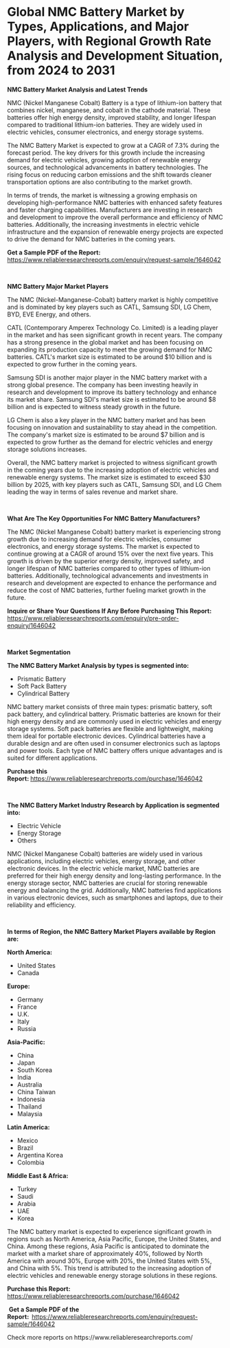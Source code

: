 <p><h1>Global NMC Battery Market by Types, Applications, and Major Players, with Regional Growth Rate Analysis and Development Situation, from 2024 to 2031</h1></p><p><strong>NMC Battery Market Analysis and Latest Trends</strong></p>
<p><p>NMC (Nickel Manganese Cobalt) Battery is a type of lithium-ion battery that combines nickel, manganese, and cobalt in the cathode material. These batteries offer high energy density, improved stability, and longer lifespan compared to traditional lithium-ion batteries. They are widely used in electric vehicles, consumer electronics, and energy storage systems.</p><p>The NMC Battery Market is expected to grow at a CAGR of 7.3% during the forecast period. The key drivers for this growth include the increasing demand for electric vehicles, growing adoption of renewable energy sources, and technological advancements in battery technologies. The rising focus on reducing carbon emissions and the shift towards cleaner transportation options are also contributing to the market growth.</p><p>In terms of trends, the market is witnessing a growing emphasis on developing high-performance NMC batteries with enhanced safety features and faster charging capabilities. Manufacturers are investing in research and development to improve the overall performance and efficiency of NMC batteries. Additionally, the increasing investments in electric vehicle infrastructure and the expansion of renewable energy projects are expected to drive the demand for NMC batteries in the coming years.</p></p>
<p><strong>Get a Sample PDF of the Report:&nbsp;</strong> <a href="https://www.reliableresearchreports.com/enquiry/request-sample/1646042">https://www.reliableresearchreports.com/enquiry/request-sample/1646042</a></p>
<p>&nbsp;</p>
<p><strong>NMC Battery Major Market Players</strong></p>
<p><p>The NMC (Nickel-Manganese-Cobalt) battery market is highly competitive and is dominated by key players such as CATL, Samsung SDI, LG Chem, BYD, EVE Energy, and others. </p><p>CATL (Contemporary Amperex Technology Co. Limited) is a leading player in the market and has seen significant growth in recent years. The company has a strong presence in the global market and has been focusing on expanding its production capacity to meet the growing demand for NMC batteries. CATL's market size is estimated to be around $10 billion and is expected to grow further in the coming years.</p><p>Samsung SDI is another major player in the NMC battery market with a strong global presence. The company has been investing heavily in research and development to improve its battery technology and enhance its market share. Samsung SDI's market size is estimated to be around $8 billion and is expected to witness steady growth in the future.</p><p>LG Chem is also a key player in the NMC battery market and has been focusing on innovation and sustainability to stay ahead in the competition. The company's market size is estimated to be around $7 billion and is expected to grow further as the demand for electric vehicles and energy storage solutions increases.</p><p>Overall, the NMC battery market is projected to witness significant growth in the coming years due to the increasing adoption of electric vehicles and renewable energy systems. The market size is estimated to exceed $30 billion by 2025, with key players such as CATL, Samsung SDI, and LG Chem leading the way in terms of sales revenue and market share.</p></p>
<p>&nbsp;</p>
<p><strong>What Are The Key Opportunities For NMC Battery Manufacturers?</strong></p>
<p><p>The NMC (Nickel Manganese Cobalt) battery market is experiencing strong growth due to increasing demand for electric vehicles, consumer electronics, and energy storage systems. The market is expected to continue growing at a CAGR of around 15% over the next five years. This growth is driven by the superior energy density, improved safety, and longer lifespan of NMC batteries compared to other types of lithium-ion batteries. Additionally, technological advancements and investments in research and development are expected to enhance the performance and reduce the cost of NMC batteries, further fueling market growth in the future.</p></p>
<p><strong>Inquire or Share Your Questions If Any Before Purchasing This Report:</strong> <a href="https://www.reliableresearchreports.com/enquiry/pre-order-enquiry/1646042">https://www.reliableresearchreports.com/enquiry/pre-order-enquiry/1646042</a></p>
<p>&nbsp;</p>
<p><strong>Market Segmentation</strong></p>
<p><strong>The NMC Battery Market Analysis by types is segmented into:</strong></p>
<p><ul><li>Prismatic Battery</li><li>Soft Pack Battery</li><li>Cylindrical Battery</li></ul></p>
<p><p>NMC battery market consists of three main types: prismatic battery, soft pack battery, and cylindrical battery. Prismatic batteries are known for their high energy density and are commonly used in electric vehicles and energy storage systems. Soft pack batteries are flexible and lightweight, making them ideal for portable electronic devices. Cylindrical batteries have a durable design and are often used in consumer electronics such as laptops and power tools. Each type of NMC battery offers unique advantages and is suited for different applications.</p></p>
<p><strong>Purchase this Report:&nbsp;</strong><a href="https://www.reliableresearchreports.com/purchase/1646042">https://www.reliableresearchreports.com/purchase/1646042</a></p>
<p>&nbsp;</p>
<p><strong>The NMC Battery Market Industry Research by Application is segmented into:</strong></p>
<p><ul><li>Electric Vehicle</li><li>Energy Storage</li><li>Others</li></ul></p>
<p><p>NMC (Nickel Manganese Cobalt) batteries are widely used in various applications, including electric vehicles, energy storage, and other electronic devices. In the electric vehicle market, NMC batteries are preferred for their high energy density and long-lasting performance. In the energy storage sector, NMC batteries are crucial for storing renewable energy and balancing the grid. Additionally, NMC batteries find applications in various electronic devices, such as smartphones and laptops, due to their reliability and efficiency.</p></p>
<p>&nbsp;</p>
<p><strong>In terms of Region, the NMC Battery Market Players available by Region are:</strong></p>
<p>
    <p> <strong> North America: </strong>
        <ul>
            <li>United States</li>
            <li>Canada</li>
        </ul>
        </p> 
    <p> <strong> Europe: </strong>
        <ul>
            <li>Germany</li>
            <li>France</li>
            <li>U.K.</li>
            <li>Italy</li>
            <li>Russia</li>
        </ul>
        </p> 
    <p> <strong> Asia-Pacific: </strong>
        <ul>
            <li>China</li>
            <li>Japan</li>
            <li>South Korea</li>
            <li>India</li>
            <li>Australia</li>
            <li>China Taiwan</li>
            <li>Indonesia</li>
            <li>Thailand</li>
            <li>Malaysia</li>
        </ul>
        </p> 
    <p> <strong> Latin America: </strong>
        <ul>
            <li>Mexico</li>
            <li>Brazil</li>
            <li>Argentina Korea</li>
            <li>Colombia</li>
        </ul>
        </p> 
    <p> <strong> Middle East & Africa: </strong>
        <ul>
            <li>Turkey</li>
            <li>Saudi</li>
            <li>Arabia</li>
            <li>UAE</li>
            <li>Korea</li>
        </ul>
    </p>
    </p>
<p><p>The NMC battery market is expected to experience significant growth in regions such as North America, Asia Pacific, Europe, the United States, and China. Among these regions, Asia Pacific is anticipated to dominate the market with a market share of approximately 40%, followed by North America with around 30%, Europe with 20%, the United States with 5%, and China with 5%. This trend is attributed to the increasing adoption of electric vehicles and renewable energy storage solutions in these regions.</p></p>
<p><strong>Purchase this Report: </strong><a href="https://www.reliableresearchreports.com/purchase/1646042">https://www.reliableresearchreports.com/purchase/1646042</a></p>
<p>&nbsp;<strong>Get a Sample PDF of the Report:&nbsp;&nbsp;</strong><a href="https://www.reliableresearchreports.com/enquiry/request-sample/1646042">https://www.reliableresearchreports.com/enquiry/request-sample/1646042</a></p>
<p><strong></strong></p>
<p>Check more reports on https://www.reliableresearchreports.com/</p>